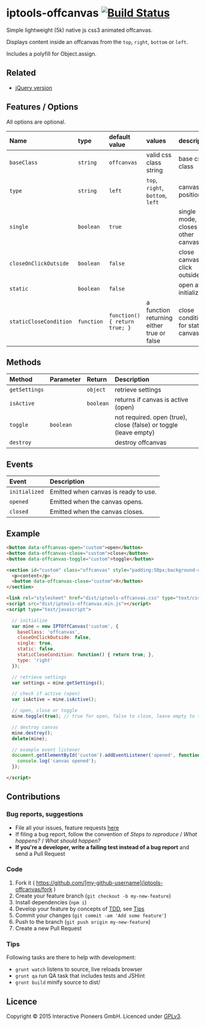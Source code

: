 # iptools-offcanvas [![Build Status](https://api.travis-ci.org/interactive-pioneers/iptools-offcanvas.svg)](https://travis-ci.org/interactive-pioneers/iptools-offcanvas)

Simple lightweight (5k) native js css3 animated offcanvas.

Displays content inside an offcanvas from the `top`, `right`, `bottom` or `left`.

Includes a polyfill for Object.assign.

## Related

- [jQuery version](https://github.com/interactive-pioneers/iptools-jquery-offcanvas)

## Features / Options

All options are optional.

Name                   | type       | default value                 | values                                     | description
:----------------------|:-----------|:------------------------------|:-------------------------------------------|:-----------------------------------
`baseClass`            | `string`   | `offcanvas`                   | valid css class string                     | base css class
`type`                 | `string`   | `left`                        | `top`, `right`, `bottom`, `left`           | canvas position
`single`               | `boolean`  | `true`                        |                                            | single mode, closes all other canvases
`closeOnClickOutside`  | `boolean`  | `false`                       |                                            | close canvas on click outside
`static`               | `boolean`  | `false`                       |                                            | open after initialization
`staticCloseCondition` | `function` | `function() { return true; }` | a function returning either true or false  | close condition for static canvas

## Methods

Method        | Parameter | Return    | Description
:-------------|:----------|:----------|:-----------
`getSettings` |           | `object`  | retrieve settings
`isActive`    |           | `boolean` | returns if canvas is active (open)
`toggle`      | `boolean` |           | not required. open (true), close (false) or toggle (leave empty)
`destroy`     |           |           | destroy offcanvas

## Events

Event         | Description
:-------------|:-----------
`initialized` | Emitted when canvas is ready to use.
`opened`      | Emitted when the canvas opens.
`closed`      | Emitted when the canvas closes.

## Example

```html
<button data-offcanvas-open="custom">open</button>
<button data-offcanvas-close="custom">close</button>
<button data-offcanvas-toggle="custom">toggle</button>

<section id="custom" class="offcanvas" style="padding:50px;background-color:rgba(0,0,0,0.5);">
  <p>content</p>
  <button data-offcanvas-close="custom">X</button>
</section>

<link rel="stylesheet" href="dist/iptools-offcanvas.css" type="text/css">
<script src="dist/iptools-offcanvas.min.js"></script>
<script type="text/javascript">

  // initialize
  var mine = new IPTOffCanvas('custom', {
    baseClass: 'offcanvas',
    closeOnClickOutside: false,
    single: true,
    static: false,
    staticCloseCondition: function() { return true; },
    type: 'right'
  });

  // retrieve settings
  var settings = mine.getSettings();

  // check if active (open)
  var isActive = mine.isActive();

  // open, close or toggle
  mine.toggle(true); // true for open, false to close, leave empty to toggle

  // destroy canvas
  mine.destroy();
  delete(mine);

  // example event listener
  document.getElementById('custom').addEventListener('opened', function() {
    console.log('canvas opened');
  });

</script>
```

## Contributions

### Bug reports, suggestions

- File all your issues, feature requests [here](https://github.com/interactive-pioneers/iptools-offcanvas/issues)
- If filing a bug report, follow the convention of _Steps to reproduce_ / _What happens?_ / _What should happen?_
- __If you're a developer, write a failing test instead of a bug report__ and send a Pull Request

### Code

1. Fork it ( https://github.com/[my-github-username]/iptools-offcanvas/fork )
2. Create your feature branch (`git checkout -b my-new-feature`)
3. Install dependencies (`npm i`)
4. Develop your feature by concepts of [TDD](http://en.wikipedia.org/wiki/Test-driven_development), see [Tips](#tips)
5. Commit your changes (`git commit -am 'Add some feature'`)
6. Push to the branch (`git push origin my-new-feature`)
7. Create a new Pull Request

### Tips

Following tasks are there to help with development:

- `grunt watch` listens to source, live reloads browser
- `grunt qa` run QA task that includes tests and JSHint
- `grunt build` minify source to dist/

## Licence

Copyright © 2015 Interactive Pioneers GmbH. Licenced under [GPLv3](LICENSE).
